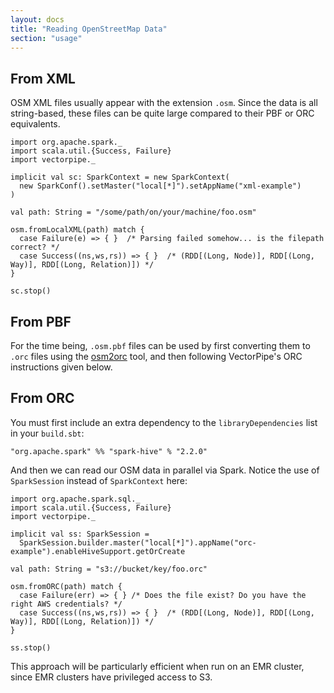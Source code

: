 ```yaml
---
layout: docs
title: "Reading OpenStreetMap Data"
section: "usage"
---
```


## From XML

OSM XML files usually appear with the extension `.osm`. Since the data is all string-based,
these files can be quite large compared to their PBF or ORC equivalents.

```tut:silent
import org.apache.spark._
import scala.util.{Success, Failure}
import vectorpipe._

implicit val sc: SparkContext = new SparkContext(
  new SparkConf().setMaster("local[*]").setAppName("xml-example")
)

val path: String = "/some/path/on/your/machine/foo.osm"

osm.fromLocalXML(path) match {
  case Failure(e) => { }  /* Parsing failed somehow... is the filepath correct? */
  case Success((ns,ws,rs)) => { }  /* (RDD[(Long, Node)], RDD[(Long, Way)], RDD[(Long, Relation)]) */
}

sc.stop()
```

## From PBF

For the time being, `.osm.pbf` files can be used by first converting them to `.orc`
files using the [osm2orc](https://github.com/mojodna/osm2orc) tool, and then following
VectorPipe's ORC instructions given below.

## From ORC

You must first include an extra dependency to the `libraryDependencies` list in your `build.sbt`:

```
"org.apache.spark" %% "spark-hive" % "2.2.0"
```

And then we can read our OSM data in parallel via Spark. Notice the use of `SparkSession`
instead of `SparkContext` here:

```tut:silent
import org.apache.spark.sql._
import scala.util.{Success, Failure}
import vectorpipe._

implicit val ss: SparkSession =
  SparkSession.builder.master("local[*]").appName("orc-example").enableHiveSupport.getOrCreate

val path: String = "s3://bucket/key/foo.orc"

osm.fromORC(path) match {
  case Failure(err) => { } /* Does the file exist? Do you have the right AWS credentials? */
  case Success((ns,ws,rs)) => { }  /* (RDD[(Long, Node)], RDD[(Long, Way)], RDD[(Long, Relation)]) */
}

ss.stop()
```

This approach will be particularly efficient when run on an EMR cluster, since
EMR clusters have privileged access to S3.
